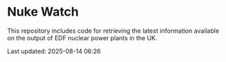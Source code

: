 # Nuke Watch

This repository includes code for retrieving the latest information available on the output of EDF nuclear power plants in the UK.

Last updated: 2025-08-14 06:26